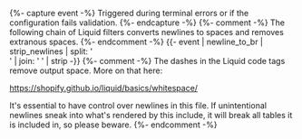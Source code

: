 {%- capture event -%}
Triggered during terminal errors or if the configuration fails validation.
{%- endcapture -%}
{%- comment -%}
The following chain of Liquid filters converts newlines to spaces and removes
extranous spaces.
{%- endcomment -%}
{{- event | newline_to_br | strip_newlines | split: '<br />' | join: ' ' | strip -}}
{%- comment -%}
The dashes in the Liquid code tags remove output space. More on that here:

<https://shopify.github.io/liquid/basics/whitespace/>

It's essential to have control over newlines in this file. If unintentional
newlines sneak into what's rendered by this include, it will break all tables
it is included in, so please beware.
{%- endcomment -%}
